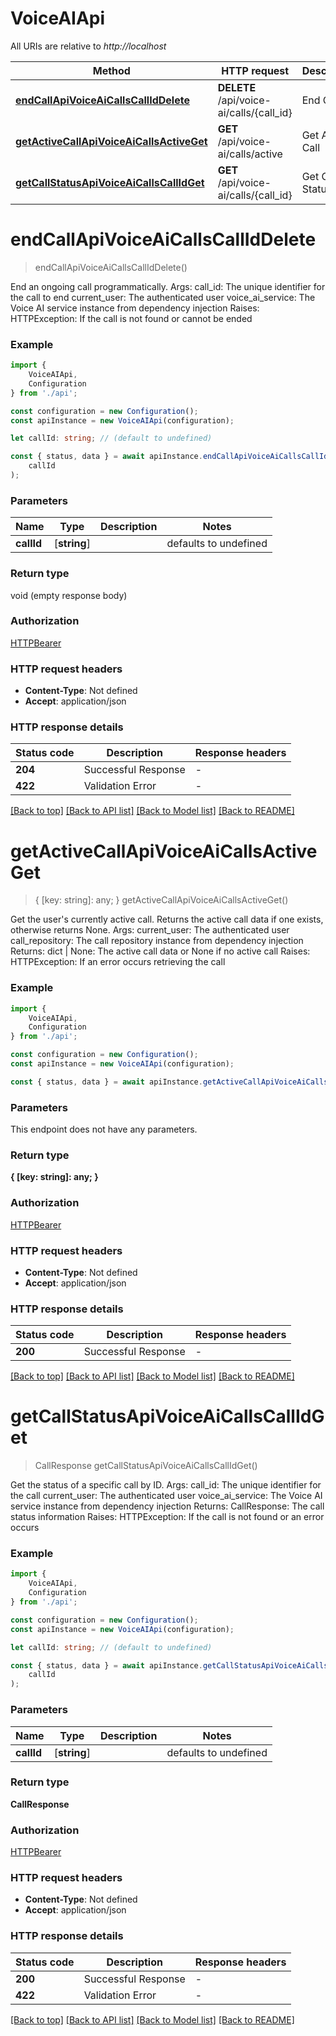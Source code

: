 # VoiceAIApi

All URIs are relative to *http://localhost*

|Method | HTTP request | Description|
|------------- | ------------- | -------------|
|[**endCallApiVoiceAiCallsCallIdDelete**](#endcallapivoiceaicallscalliddelete) | **DELETE** /api/voice-ai/calls/{call_id} | End Call|
|[**getActiveCallApiVoiceAiCallsActiveGet**](#getactivecallapivoiceaicallsactiveget) | **GET** /api/voice-ai/calls/active | Get Active Call|
|[**getCallStatusApiVoiceAiCallsCallIdGet**](#getcallstatusapivoiceaicallscallidget) | **GET** /api/voice-ai/calls/{call_id} | Get Call Status|

# **endCallApiVoiceAiCallsCallIdDelete**
> endCallApiVoiceAiCallsCallIdDelete()

End an ongoing call programmatically.  Args:     call_id: The unique identifier for the call to end     current_user: The authenticated user     voice_ai_service: The Voice AI service instance from dependency injection      Raises:     HTTPException: If the call is not found or cannot be ended

### Example

```typescript
import {
    VoiceAIApi,
    Configuration
} from './api';

const configuration = new Configuration();
const apiInstance = new VoiceAIApi(configuration);

let callId: string; // (default to undefined)

const { status, data } = await apiInstance.endCallApiVoiceAiCallsCallIdDelete(
    callId
);
```

### Parameters

|Name | Type | Description  | Notes|
|------------- | ------------- | ------------- | -------------|
| **callId** | [**string**] |  | defaults to undefined|


### Return type

void (empty response body)

### Authorization

[HTTPBearer](../README.md#HTTPBearer)

### HTTP request headers

 - **Content-Type**: Not defined
 - **Accept**: application/json


### HTTP response details
| Status code | Description | Response headers |
|-------------|-------------|------------------|
|**204** | Successful Response |  -  |
|**422** | Validation Error |  -  |

[[Back to top]](#) [[Back to API list]](../README.md#documentation-for-api-endpoints) [[Back to Model list]](../README.md#documentation-for-models) [[Back to README]](../README.md)

# **getActiveCallApiVoiceAiCallsActiveGet**
> { [key: string]: any; } getActiveCallApiVoiceAiCallsActiveGet()

Get the user\'s currently active call.  Returns the active call data if one exists, otherwise returns None.  Args:     current_user: The authenticated user     call_repository: The call repository instance from dependency injection  Returns:     dict | None: The active call data or None if no active call  Raises:     HTTPException: If an error occurs retrieving the call

### Example

```typescript
import {
    VoiceAIApi,
    Configuration
} from './api';

const configuration = new Configuration();
const apiInstance = new VoiceAIApi(configuration);

const { status, data } = await apiInstance.getActiveCallApiVoiceAiCallsActiveGet();
```

### Parameters
This endpoint does not have any parameters.


### Return type

**{ [key: string]: any; }**

### Authorization

[HTTPBearer](../README.md#HTTPBearer)

### HTTP request headers

 - **Content-Type**: Not defined
 - **Accept**: application/json


### HTTP response details
| Status code | Description | Response headers |
|-------------|-------------|------------------|
|**200** | Successful Response |  -  |

[[Back to top]](#) [[Back to API list]](../README.md#documentation-for-api-endpoints) [[Back to Model list]](../README.md#documentation-for-models) [[Back to README]](../README.md)

# **getCallStatusApiVoiceAiCallsCallIdGet**
> CallResponse getCallStatusApiVoiceAiCallsCallIdGet()

Get the status of a specific call by ID.  Args:     call_id: The unique identifier for the call     current_user: The authenticated user     voice_ai_service: The Voice AI service instance from dependency injection  Returns:     CallResponse: The call status information  Raises:     HTTPException: If the call is not found or an error occurs

### Example

```typescript
import {
    VoiceAIApi,
    Configuration
} from './api';

const configuration = new Configuration();
const apiInstance = new VoiceAIApi(configuration);

let callId: string; // (default to undefined)

const { status, data } = await apiInstance.getCallStatusApiVoiceAiCallsCallIdGet(
    callId
);
```

### Parameters

|Name | Type | Description  | Notes|
|------------- | ------------- | ------------- | -------------|
| **callId** | [**string**] |  | defaults to undefined|


### Return type

**CallResponse**

### Authorization

[HTTPBearer](../README.md#HTTPBearer)

### HTTP request headers

 - **Content-Type**: Not defined
 - **Accept**: application/json


### HTTP response details
| Status code | Description | Response headers |
|-------------|-------------|------------------|
|**200** | Successful Response |  -  |
|**422** | Validation Error |  -  |

[[Back to top]](#) [[Back to API list]](../README.md#documentation-for-api-endpoints) [[Back to Model list]](../README.md#documentation-for-models) [[Back to README]](../README.md)

